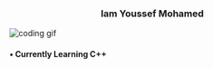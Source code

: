 <h3 align = "center">
  Iam Youssef Mohamed
</h3>

<img align="center" src="https://cdn.dribbble.com/users/1059583/screenshots/4171367/media/34e69eb61a7bd8dea1c957a8b82605a7.gif" alt="coding gif">

<h4>
  <bold>
    • Currently Learning C++
  </bold>
</h4>
